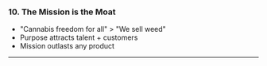 ### 10. The Mission is the Moat

- "Cannabis freedom for all" > "We sell weed"
- Purpose attracts talent + customers
- Mission outlasts any product

---
